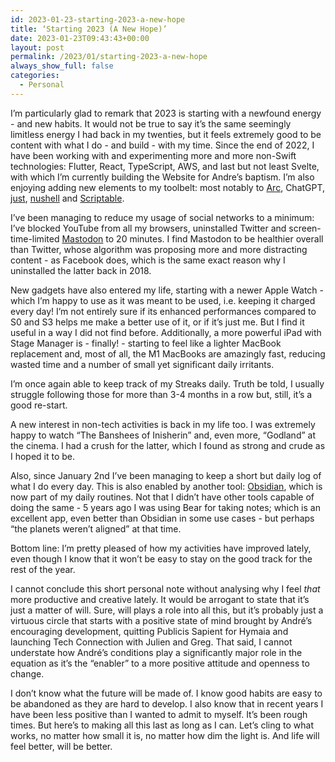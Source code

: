 ```yaml
---
id: 2023-01-23-starting-2023-a-new-hope
title: ‘Starting 2023 (A New Hope)’
date: 2023-01-23T09:43:43+00:00
layout: post
permalink: /2023/01/starting-2023-a-new-hope
always_show_full: false
categories:
  - Personal
---
```


I’m particularly glad to remark that 2023 is starting with a newfound energy - and new habits.
It would not be true to say it’s the same seemingly limitless energy I had back in my twenties, but it feels extremely good to be content with what I do - and build - with my time.
Since the end of 2022, I have been working with and experimenting more and more non-Swift technologies: Flutter, React, TypeScript, AWS, and last but not least Svelte, with which I’m currently building the Website for Andre’s baptism. I’m also enjoying adding new elements to my toolbelt: most notably to [Arc](https://arc.net), ChatGPT, [just](https://github.com/casey/just), [nushell](https://www.nushell.sh) and [Scriptable](https://scriptable.app).

I’ve been managing to reduce my usage of social networks to a minimum: I’ve blocked YouTube from all my browsers, uninstalled Twitter and screen-time-limited [Mastodon](https://mastodon.online/@viteinfinite) to 20 minutes. I find Mastodon to be healthier overall than Twitter, whose algorithm was proposing more and more distracting content - as Facebook does, which is the same exact reason why I uninstalled the latter back in 2018.

New gadgets have also entered my life, starting with a newer Apple Watch - which I’m happy to use as it was meant to be used, i.e. keeping it charged every day! I’m not entirely sure if its enhanced performances compared to S0 and S3 helps me make a better use of it, or if it’s just me. But I find it useful in a way I did not find before. Additionally, a more powerful iPad with Stage Manager is - finally! - starting to feel like a lighter MacBook replacement and, most of all, the M1 MacBooks are amazingly fast, reducing wasted time and a number of small yet significant daily irritants.

I’m once again able to keep track of my Streaks daily. Truth be told, I usually struggle following those for more than 3-4 months in a row but, still, it’s a good re-start.

A new interest in non-tech activities is back in my life too. I was extremely happy to watch “The Banshees of Inisherin” and, even more, “Godland” at the cinema. I had a crush for the latter, which I found as strong and crude as I hoped it to be.

Also, since January 2nd I’ve been managing to keep a short but daily log of what I do every day. This is also enabled by another tool: [Obsidian](https://obsidian.md), which is now part of my daily routines. Not that I didn’t have other tools capable of doing the same - 5 years ago I was using Bear for taking notes; which is an excellent app, even better than Obsidian in some use cases - but perhaps “the planets weren’t aligned” at that time.

Bottom line: I’m pretty pleased of how my activities have improved lately, even though I know that it won’t be easy to stay on the good track for the rest of the year.

I cannot conclude this short personal note without analysing why I feel *that* more productive and creative lately.
It would be arrogant to state that it’s just a matter of will. Sure, will plays a role into all this, but it’s probably just a virtuous circle that starts with a positive state of mind brought by André’s encouraging development, quitting Publicis Sapient for Hymaia and launching Tech Connection with Julien and Greg. That said, I cannot understate how André’s conditions play a significantly major role in the equation as it’s the “enabler” to a more positive attitude and openness to change.

I don’t know what the future will be made of. I know good habits are easy to be abandoned as they are hard to develop. I also know that in recent years I have been less positive than I wanted to admit to myself. It’s been rough times. But here’s to making all this last as long as I can. Let’s cling to what works, no matter how small it is, no matter how dim the light is. And life will feel better, will be better.